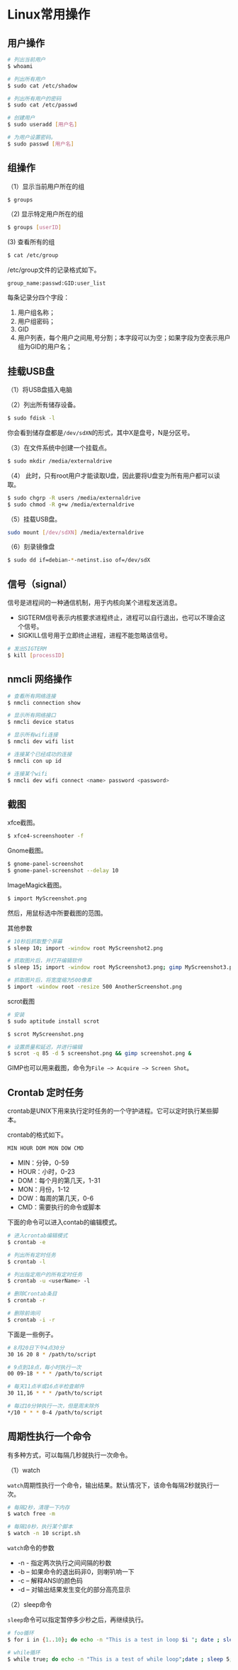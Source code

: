 # Linux常用操作

## 用户操作

```bash
# 列出当前用户
$ whoami

# 列出所有用户
$ sudo cat /etc/shadow

# 列出所有用户的密码
$ sudo cat /etc/passwd

# 创建用户
$ sudo useradd [用户名]

# 为用户设置密码。
$ sudo passwd [用户名]
```

## 组操作

（1）显示当前用户所在的组

```bash
$ groups
```

（2) 显示特定用户所在的组

```bash
$ groups [userID]
```

(3) 查看所有的组

```bash
$ cat /etc/group
```

/etc/group文件的记录格式如下。

```
group_name:passwd:GID:user_list
```

每条记录分四个字段：

1. 用户组名称；
2. 用户组密码；
3. GID
4. 用户列表，每个用户之间用,号分割；本字段可以为空；如果字段为空表示用户组为GID的用户名；

## 挂载USB盘

（1）将USB盘插入电脑

（2）列出所有储存设备。

```bash
$ sudo fdisk -l
```

你会看到储存盘都是`/dev/sdXN`的形式，其中X是盘号，N是分区号。

（3）在文件系统中创建一个挂载点。

```bash
$ sudo mkdir /media/externaldrive
```

（4） 此时，只有root用户才能读取U盘，因此要将U盘变为所有用户都可以读取。

```bash
$ sudo chgrp -R users /media/externaldrive
$ sudo chmod -R g+w /media/externaldrive
```

（5）挂载USB盘。

```bash
sudo mount [/dev/sdXN] /media/externaldrive
```

（6）刻录镜像盘

```bash
$ sudo dd if=debian-*-netinst.iso of=/dev/sdX
```

## 信号（signal）

信号是进程间的一种通信机制，用于内核向某个进程发送消息。

- SIGTERM信号表示内核要求进程终止，进程可以自行退出，也可以不理会这个信号。
- SIGKILL信号用于立即终止进程，进程不能忽略该信号。

```bash
# 发出SIGTERM
$ kill [processID]
```

## nmcli 网络操作

```bash
# 查看所有网络连接
$ nmcli connection show

# 显示所有网络接口
$ nmcli device status

# 显示所有wifi连接
$ nmcli dev wifi list

# 连接某个已经成功的连接
$ nmcli con up id

# 连接某个wifi
$ nmcli dev wifi connect <name> password <password>
```

## 截图

xfce截图。

```bash
$ xfce4-screenshooter -f
```

Gnome截图。

```bash
$ gnome-panel-screenshot
$ gnome-panel-screenshot --delay 10
```

ImageMagick截图。

```bash
$ import MyScreenshot.png
```

然后，用鼠标选中所要截图的范围。

其他参数

```bash
# 10秒后抓取整个屏幕
$ sleep 10; import -window root MyScreenshot2.png

# 抓取图片后，并打开编辑软件
$ sleep 15; import -window root MyScreenshot3.png; gimp MyScreenshot3.png

# 抓取图片后，将宽度缩为500像素
$ import -window root -resize 500 AnotherScreenshot.png
```

scrot截图

```bash
# 安装
$ sudo aptitude install scrot

$ scrot MyScreenshot.png

# 设置质量和延迟，并进行编辑
$ scrot -q 85 -d 5 screenshot.png && gimp screenshot.png &
```

GIMP也可以用来截图，命令为`File —> Acquire —> Screen Shot`。

## Crontab 定时任务

crontab是UNIX下用来执行定时任务的一个守护进程。它可以定时执行某些脚本。

crontab的格式如下。

```bash
MIN HOUR DOM MON DOW CMD
```

- MIN：分钟，0-59
- HOUR：小时，0-23
- DOM：每个月的第几天，1-31
- MON：月份，1-12
- DOW：每周的第几天，0-6
- CMD：需要执行的命令或脚本

下面的命令可以进入contab的编辑模式。

```bash
# 进入crontab编辑模式
$ crontab -e

# 列出所有定时任务
$ crontab -l

# 列出指定用户的所有定时任务
$ crontab -u <userName> -l

# 删除Crontab条目
$ crontab -r

# 删除前询问
$ crontab -i -r
```

下面是一些例子。

```bash
# 8月20日下午4点30分
30 16 20 8 * /path/to/script

# 9点到18点，每小时执行一次
00 09-18 * * * /path/to/script

# 每天11点半或16点半检查邮件
30 11,16 * * * /path/to/script

# 每过10分钟执行一次，但是周末除外
*/10 * * * 0-4 /path/to/script
```

## 周期性执行一个命令

有多种方式，可以每隔几秒就执行一次命令。

（1）watch

`watch`周期性执行一个命令，输出结果。默认情况下，该命令每隔2秒就执行一次。

```bash
# 每隔2秒，清理一下内存
$ watch free -m

# 每隔10秒，执行某个脚本
$ watch -n 10 script.sh
```

`watch`命令的参数

- -n - 指定两次执行之间间隔的秒数
- -b – 如果命令的退出码非0，则喇叭响一下
- -c – 解释ANSI的颜色码
- -d – 对输出结果发生变化的部分高亮显示

（2）sleep命令

`sleep`命令可以指定暂停多少秒之后，再继续执行。

```bash
# foo循环
$ for i in {1..10}; do echo -n "This is a test in loop $i "; date ; sleep 5; done

# while循环
$ while true; do echo -n "This is a test of while loop";date ; sleep 5; done
```


